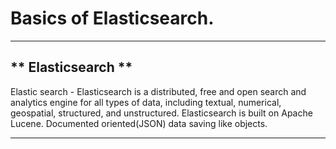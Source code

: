 # Basics of Elasticsearch. 
---
** Elasticsearch **
---

Elastic search - Elasticsearch is a distributed, free and open search and analytics engine for all types of data, including textual, numerical, geospatial, structured, and unstructured. Elasticsearch is built on Apache Lucene. Documented oriented(JSON) data saving like objects. 

---




